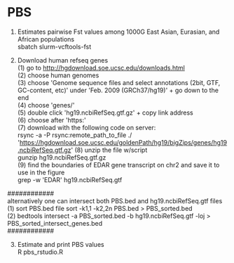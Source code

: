 # PBS
1. Estimates pairwise Fst values among 1000G East Asian, Eurasian, and African populations  
sbatch slurm-vcftools-fst

2. Download human refseq genes   
(1) go to http://hgdownload.soe.ucsc.edu/downloads.html  
(2) choose human genomes  
(3) choose 'Genome sequence files and select annotations (2bit, GTF, GC-content, etc)' under 'Feb. 2009 (GRCh37/hg19)' + go down to the end   
(4) choose 'genes/'   
(5) double click 'hg19.ncbiRefSeq.gtf.gz' + copy link address   
(6) choose after 'https:'   
(7) download with the following code on server:   
	rsync -a -P rsync:remote_path_to_file ./    
	'https://hgdownload.soe.ucsc.edu/goldenPath/hg19/bigZips/genes/hg19.ncbiRefSeq.gtf.gz'
(8) unzip the file w/script    
	gunzip hg19.ncbiRefSeq.gtf.gz   
(9) find the boundaries of EDAR gene transcript on chr2 and save it to use in the figure   
	grep -w 'EDAR' hg19.ncbiRefSeq.gtf  

############    
    alternatively one can intersect both PBS.bed and hg19.ncbiRefSeq.gtf files     
	 (1) sort PBS.bed file sort -k1,1 -k2,2n PBS.bed > PBS_sorted.bed    
	 (2) bedtools intersect -a PBS_sorted.bed -b hg19.ncbiRefSeq.gtf -loj > PBS_sorted_intersect_genes.bed    
############    

3. Estimate and print PBS values   
R pbs_rstudio.R   
